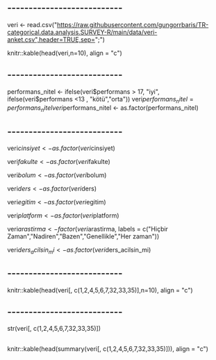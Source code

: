 ## ---------------------------
veri <- read.csv("https://raw.githubusercontent.com/gungorrbaris/TR-categorical.data.analysis.SURVEY-R/main/data/veri-anket.csv",header=TRUE,sep=";")


knitr::kable(head(veri,n=10), align = "c")


## ---------------------------
performans_nitel <- ifelse(veri$performans > 17, "iyi", ifelse(veri$performans <13 , "kötü","orta"))
veri$performans_nitel = performans_nitel
veri$performans_nitel <- as.factor(performans_nitel)


## ---------------------------

veri$cinsiyet <- as.factor(veri$cinsiyet)

veri$fakulte <- as.factor(veri$fakulte)

veri$bolum <- as.factor(veri$bolum)

veri$ders <- as.factor(veri$ders)

veri$egitim <- as.factor(veri$egitim)

veri$platform <- as.factor(veri$platform)

veri$arastirma <- factor(veri$arastirma,
                         labels = c("Hiçbir Zaman","Nadiren","Bazen","Genellikle","Her zaman"))

veri$ders_acilsin_mi <- as.factor(veri$ders_acilsin_mi)


## ---------------------------
knitr::kable(head(veri[, c(1,2,4,5,6,7,32,33,35)],n=10), align = "c")


## ---------------------------
str(veri[, c(1,2,4,5,6,7,32,33,35)])


##
knitr::kable(head(summary(veri[, c(1,2,4,5,6,7,32,33,35)])), align = "c")


